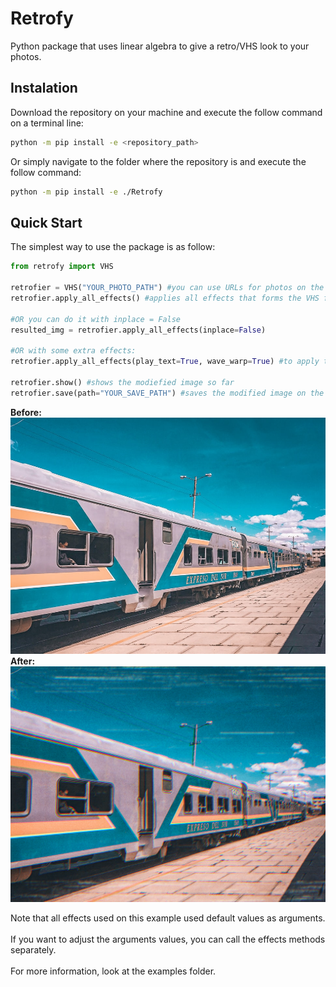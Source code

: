 # Retrofy

Python package that uses linear algebra to give a retro/VHS look to your photos.

## Instalation

Download the repository on your machine and execute the follow command on a terminal line:

```bash
python -m pip install -e <repository_path>
```

Or simply navigate to the folder where the repository is and execute the follow command:

```bash
python -m pip install -e ./Retrofy
```

## Quick Start

The simplest way to use the package is as follow:

```python
from retrofy import VHS

retrofier = VHS("YOUR_PHOTO_PATH") #you can use URLs for photos on the web or Pillow Image Objects as well
retrofier.apply_all_effects() #applies all effects that forms the VHS filter

#OR you can do it with inplace = False
resulted_img = retrofier.apply_all_effects(inplace=False)

#OR with some extra effects:
retrofier.apply_all_effects(play_text=True, wave_warp=True) #to apply the VHS "play" text on the image and the wave warp effect on a random row on the image

retrofier.show() #shows the modiefied image so far
retrofier.save(path="YOUR_SAVE_PATH") #saves the modified image on the selected path
```
**Before:**
![Alt](https://github.com/begalv/Retrofy/blob/main/docs/images/before.jpg)
**After:**
![Alt](https://github.com/begalv/Retrofy/blob/main/docs/images/after.png)

Note that all effects used on this example used default values as arguments. <br /><br /> If you want to adjust the arguments values, you can call the effects methods separately. <br /><br /> For more information, look at the examples folder.
